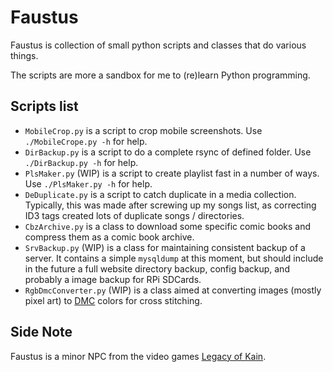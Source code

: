 # Faustus
Faustus is collection of small python scripts and classes that do various things.

The scripts are more a sandbox for me to (re)learn Python programming.

## Scripts list
- `MobileCrop.py` is a script to crop mobile screenshots.
  Use `./MobileCrope.py -h` for help.
- `DirBackup.py` is a script to do a complete rsync of defined folder.
  Use `./DirBackup.py -h` for help.
- `PlsMaker.py` (WIP) is a script to create playlist fast in a number of ways.
  Use `./PlsMaker.py -h` for help.
- `DeDuplicate.py` is a script to catch duplicate in a media collection.
  Typically, this was made after screwing up my songs list, as correcting ID3
  tags created lots of duplicate songs / directories.
- `CbzArchive.py` is a class to download some specific comic books and
  compress them as a comic book archive.
- `SrvBackup.py` (WIP) is a class for maintaining consistent backup of a server.
  It contains a simple `mysqldump` at this moment, but should include in the
  future a full website directory backup, config backup, and probably a image
  backup for RPi SDCards.
- `RgbDmcConverter.py` (WIP) is a class aimed at converting images (mostly pixel
  art) to [DMC](http://www.dmc.fr) colors for cross stitching.

## Side Note
Faustus is a minor NPC from the video games [Legacy of Kain](https://en.wikipedia.org/wiki/Legacy_of_Kain).
